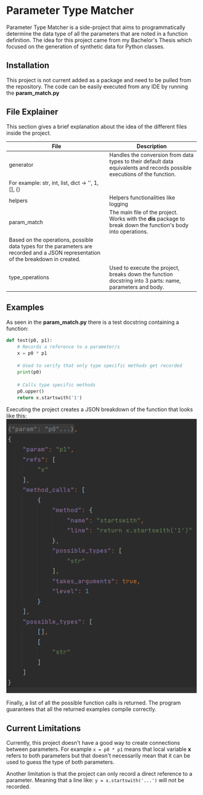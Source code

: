 # Parameter Type Matcher

Parameter Type Matcher is a side-project that aims to programmatically determine
the data type of all the parameters that are noted in a function definition. The
idea for this project came from my Bachelor's Thesis which focused on the generation
of synthetic data for Python classes.

## Installation

This project is not current added as a package and need to be pulled from the repository.
The code can be easily executed from any IDE by running the **param_match.py**

## File Explainer

This section gives a brief explanation about the idea of the different files inside the project.

| File | Description |
| --- | -- |
| generator | Handles the conversion from data types to their default data equivalents and records possible executions of the function.
For example: str, int, list, dict -> '', 1, [], {} |
| helpers| Helpers functionalities like logging |
| param_match | The main file of the project. Works with the **dis** package to break down the function's body into operations. 
Based on the operations, possible data types for the parameters are recorded and a JSON representation of the breakdown in created. |
| type_operations | Used to execute the project, breaks down the function docstring into 3 parts: name, parameters and body.  |

## Examples

As seen in the **param_match.py** there is a test docstring containing a function:
```python
def test(p0, p1):
    # Records a reference to a parameter/s
    x = p0 * p1

    # Used to verify that only type specific methods get recorded
    print(p0)

    # Calls type specific methods
    p0.upper()
    return x.startswith('1')
```

Executing the project creates a JSON breakdown of the function that looks like this:
![JSON Breakdown of function](./screenshots/func_breakdown.PNG "Function Breakdown")

Finally, a list of all the possible function calls is returned. The program guarantees that all the returned examples compile correctly.

## Current Limitations

Currently, this project doesn't have a good way to create connections between parameters.
For example ```x = p0 * p1``` means that local variable **x** refers to both parameters
but that doesn't necessarily mean that it can be used to guess the type of both parameters.

Another limitation is that the project can only record a direct reference to a parameter.
Meaning that a line like: ```y = x.startswith('...')``` will not be recorded.